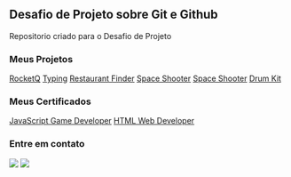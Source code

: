 <h2>Desafio de Projeto sobre Git e Github</h2>
<p>Repositorio criado para o Desafio de Projeto</p>

<h3>Meus Projetos</h3>

<a href="https://github.com/vitoriapac/RocketQ">RocketQ</a>
<a href="https://github.com/vitoriapac/Typing">Typing</a>
<a href="https://github.com/vitoriapac/RestaurantFinderApp">Restaurant Finder</a>
<a href="https://github.com/vitoriapac/SpaceShooter">Space Shooter</a>
<a href="https://github.com/vitoriapac/DevFinance">Space Shooter</a>
<a href="https://github.com/vitoriapac/DrumKitB7JS">Drum Kit</a>


<h3>Meus Certificados</h3>

<a href="https://certificates.digitalinnovation.one/F9A97333">JavaScript Game Developer</a>
<a href="https://hermes.digitalinnovation.one/certificates/DEFCE972.pdf">HTML Web Developer</a>

<h3>Entre em contato</h3>
  <div align="left" >
  <a href = "mailto:vitoriac.pac@gmail.com"><img src="https://img.shields.io/badge/-Gmail-%23333?style=for-the-badge&logo=gmail&logoColor=white" target="_blank"></a>
  <a href="https://www.linkedin.com/in/vitoriacpac" target="_blank"><img src="https://img.shields.io/badge/-LinkedIn-%230077B5?style=for-the-badge&logo=linkedin&logoColor=white" target="_blank"></a> 
  </div>
